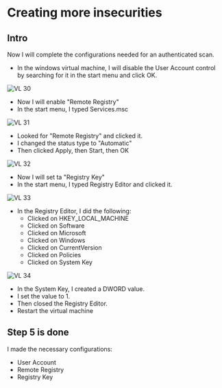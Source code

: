 # Creating more insecurities

## Intro

Now I will complete the configurations needed for an authenticated scan.

- In the windows virtual machine, I will disable the User Account control by searching for it in the start menu and click OK.

![VL 30](https://github.com/Ashrafs-Tech/Authenticated-Scan/assets/166546026/679f80e7-99a7-4beb-9fd3-35e16e7d0904)

- Now I will enable "Remote Registry"
- In the start menu, I typed Services.msc

![VL 31](https://github.com/Ashrafs-Tech/Authenticated-Scan/assets/166546026/b2886003-b60e-45c1-bbd8-16aaf1c5a724)

- Looked for "Remote Registry" and clicked it.
- I changed the status type to "Automatic"
- Then clicked Apply, then Start, then OK

![VL 32](https://github.com/Ashrafs-Tech/Authenticated-Scan/assets/166546026/56c4bc17-5e99-4ad9-a5b8-bef1640b333e)

- Now I will set ta "Registry Key"
- In the start menu, I typed Registry Editor and clicked it.

![VL 33](https://github.com/Ashrafs-Tech/Authenticated-Scan/assets/166546026/47409973-364d-49f5-9ecc-23aa29b5d37b)

- In the Registry Editor, I did the following:
  * Clicked on HKEY_LOCAL_MACHINE
  * Clicked on Software
  * Clicked on Microsoft
  * Clicked on Windows
  * Clicked on CurrentVersion
  * Clicked on Policies
  * Clicked on System Key
 
![VL 34](https://github.com/Ashrafs-Tech/Authenticated-Scan/assets/166546026/b5a019b4-5b3d-4597-aa2b-2014ab971ec8)

- In the System Key, I created a DWORD value.
- I set the value to 1.
- Then closed the Registry Editor.
- Restart the virtual machine

## Step 5 is done
I made the necessary configurations:
- User Account
- Remote Registry
- Registry Key

